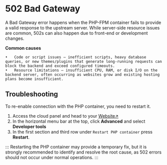 # 502 Bad Gateway

A Bad Gateway error happens when the PHP-FPM container fails to provide a valid response to the upstream server.
While server-side resource issues are common, 502s can also happen due to front-end or development changes.

**Common causes**

	•	Code or script issues – inefficient scripts, heavy database queries, or new themes/plugins that generate long-running requests can block the backend and exceed configured timeouts.
	•	Resource limitations – insufficient CPU, RAM, or disk I/O on the backend server, often occurring as websites grow and existing hosting plans become insufficient.
 


## Troubleshooting

To re-enable connection with the PHP container, you need to restart it.

1. Access the cloud panel and head to your [Website↗](https://cloud.envision.nl/websites)
2. In the horizontal menu bar at the top, click **Advanced** and select **Developer tools**
3. In the first section and third row under `Restart PHP container` press **Restart**.

:::
Restarting the PHP container may provide a temporary fix, 
but it is strongly recommended to identify and resolve the root cause, as 502 errors should not occur under normal operations.
:::

